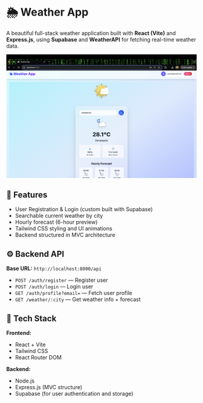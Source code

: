 # 🌦️ Weather App

A beautiful full-stack weather application built with **React (Vite)** and **Express.js**, using **Supabase**  and **WeatherAPI** for fetching real-time weather data.

![App Screenshot](https://github.com/sachin4real/Weather-App/blob/292b4e67d9d1559362ae5d74480158d704c1e9fe/my-weather-app/public/Screen.png)

## 🔧 Features

-  User Registration & Login (custom built with Supabase)
-  Searchable current weather by city
-  Hourly forecast (6-hour preview)
-  Tailwind CSS styling and UI animations
-  Backend structured in MVC architecture

## ⚙️ Backend API

**Base URL:** `http://localhost:8000/api`

- `POST /auth/register` — Register user  
- `POST /auth/login` — Login user  
- `GET /auth/profile?email=` — Fetch user profile  
- `GET /weather/:city` — Get weather info + forecast  

## 🧰 Tech Stack

**Frontend:**
- React + Vite
- Tailwind CSS
- React Router DOM

**Backend:**
- Node.js
- Express.js (MVC structure)
- Supabase (for user authentication and storage)


